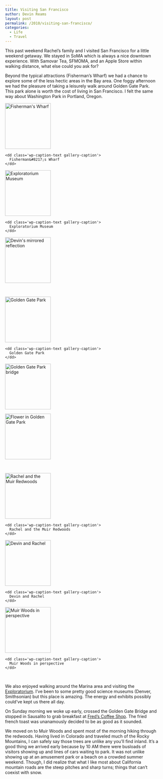 ```yaml
---
title: Visiting San Francisco
author: Devin Reams
layout: post
permalink: /2010/visiting-san-francisco/
categories:
  - Life
  - Travel
---
```

This past weekend Rachel&#8217;s family and I visited San Francisco for a little weekend getaway. We stayed in SoMA which is always a nice downtown experience. With Samovar Tea, SFMOMA, and an Apple Store within walking distance, what else could you ask for?

Beyond the typical attractions (Fisherman&#8217;s Wharf) we had a chance to explore some of the less hectic areas in the Bay area. One foggy afternoon we had the pleasure of taking a leisurely walk around Golden Gate Park. This park alone is worth the cost of living in San Francisco. I felt the same way about Washington Park in Portland, Oregon.

<div class='gallery'>
  <dl class='gallery-item'>
    <dt class='gallery-icon landscape'>
      <a href='https://devin.reams.me/2010/visiting-san-francisco/img_0041/'><img width="150" height="150" src="https://devin.reams.me/wp-content/uploads/2010/09/IMG_0041-150x150.jpg" class="attachment-thumbnail" alt="Fisherman&#039;s Wharf" /></a>
    </dt>
    
    <dd class='wp-caption-text gallery-caption'>
      Fisherman&#8217;s Wharf
    </dd>
  </dl>
  
  <dl class='gallery-item'>
    <dt class='gallery-icon landscape'>
      <a href='https://devin.reams.me/2010/visiting-san-francisco/img_0077/'><img width="150" height="150" src="https://devin.reams.me/wp-content/uploads/2010/09/IMG_0077-150x150.jpg" class="attachment-thumbnail" alt="Exploratorium Museum" /></a>
    </dt>
    
    <dd class='wp-caption-text gallery-caption'>
      Exploratorium Museum
    </dd>
  </dl>
  
  <dl class='gallery-item'>
    <dt class='gallery-icon landscape'>
      <a href='https://devin.reams.me/2010/visiting-san-francisco/img_0079/'><img width="150" height="150" src="https://devin.reams.me/wp-content/uploads/2010/09/IMG_0079-150x150.jpg" class="attachment-thumbnail" alt="Devin&#039;s mirrored reflection" /></a>
    </dt>
  </dl>
  
  <br style="clear: both" /><dl class='gallery-item'>
    <dt class='gallery-icon landscape'>
      <a href='https://devin.reams.me/2010/visiting-san-francisco/img_0094/'><img width="150" height="150" src="https://devin.reams.me/wp-content/uploads/2010/09/IMG_0094-150x150.jpg" class="attachment-thumbnail" alt="Golden Gate Park" /></a>
    </dt>
    
    <dd class='wp-caption-text gallery-caption'>
      Golden Gate Park
    </dd>
  </dl>
  
  <dl class='gallery-item'>
    <dt class='gallery-icon landscape'>
      <a href='https://devin.reams.me/2010/visiting-san-francisco/img_0098/'><img width="150" height="150" src="https://devin.reams.me/wp-content/uploads/2010/09/IMG_0098-150x150.jpg" class="attachment-thumbnail" alt="Golden Gate Park bridge" /></a>
    </dt>
  </dl>
  
  <dl class='gallery-item'>
    <dt class='gallery-icon landscape'>
      <a href='https://devin.reams.me/2010/visiting-san-francisco/img_0099/'><img width="150" height="150" src="https://devin.reams.me/wp-content/uploads/2010/09/IMG_0099-150x150.jpg" class="attachment-thumbnail" alt="Flower in Golden Gate Park" /></a>
    </dt>
  </dl>
  
  <br style="clear: both" /><dl class='gallery-item'>
    <dt class='gallery-icon landscape'>
      <a href='https://devin.reams.me/2010/visiting-san-francisco/img_0124/'><img width="150" height="150" src="https://devin.reams.me/wp-content/uploads/2010/09/IMG_0124-150x150.jpg" class="attachment-thumbnail" alt="Rachel and the Muir Redwoods" /></a>
    </dt>
    
    <dd class='wp-caption-text gallery-caption'>
      Rachel and the Muir Redwoods
    </dd>
  </dl>
  
  <dl class='gallery-item'>
    <dt class='gallery-icon portrait'>
      <a href='https://devin.reams.me/2010/visiting-san-francisco/img_0140/'><img width="150" height="150" src="https://devin.reams.me/wp-content/uploads/2010/09/IMG_0140-150x150.jpg" class="attachment-thumbnail" alt="Devin and Rachel" /></a>
    </dt>
    
    <dd class='wp-caption-text gallery-caption'>
      Devin and Rachel
    </dd>
  </dl>
  
  <dl class='gallery-item'>
    <dt class='gallery-icon landscape'>
      <a href='https://devin.reams.me/2010/visiting-san-francisco/img_0145/'><img width="150" height="150" src="https://devin.reams.me/wp-content/uploads/2010/09/IMG_0145-150x150.jpg" class="attachment-thumbnail" alt="Muir Woods in perspective" /></a>
    </dt>
    
    <dd class='wp-caption-text gallery-caption'>
      Muir Woods in perspective
    </dd>
  </dl>
  
  <br style="clear: both" />
</div>

We also enjoyed walking around the Marina area and visiting the [Exploratorium][1]. I&#8217;ve been to some pretty good science museums (Denver, Smithsonian) but this place is amazing. The energy and exhibits possibly could&#8217;ve kept us there all day.

On Sunday morning we woke up early, crossed the Golden Gate Bridge and stopped in Sausalito to grab breakfast at [Fred&#8217;s Coffee Shop][2]. The fried french toast was unanamously decided to be as good as it sounded.

We moved on to Muir Woods and spent most of the morning hiking through the redwoods. Having lived in Colorado and traveled much of the Rocky Mountains, I can safely say those trees are unlike any you&#8217;ll find inland. It&#8217;s a good thing we arrived early because by 10 AM there were busloads of visitors showing up and lines of cars waiting to park. It was not unlike showing up at an amusement park or a beach on a crowded summer weekend. Though, I did realize that what I like most about California mountain roads are the steep pitches and sharp turns; things that can&#8217;t coexist with snow.

 [1]: http://www.exploratorium.edu/
 [2]: http://www.yelp.com/biz/freds-coffee-shop-sausalito